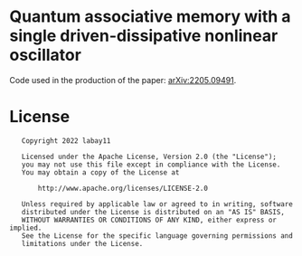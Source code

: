 # Quantum associative memory with a single driven-dissipative nonlinear oscillator

Code used in the production of the paper: [arXiv:2205.09491](https://arxiv.org/abs/2205.09491).


# License

       Copyright 2022 labay11

       Licensed under the Apache License, Version 2.0 (the "License");
       you may not use this file except in compliance with the License.
       You may obtain a copy of the License at

           http://www.apache.org/licenses/LICENSE-2.0

       Unless required by applicable law or agreed to in writing, software
       distributed under the License is distributed on an "AS IS" BASIS,
       WITHOUT WARRANTIES OR CONDITIONS OF ANY KIND, either express or implied.
       See the License for the specific language governing permissions and
       limitations under the License.
